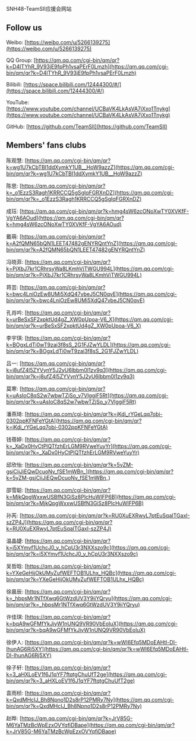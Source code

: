 SNH48-TeamSII应援会网站

## Follow us
Weibo: [https://weibo.com/u/5266139275](https://weibo.com/u/5266139275)

QQ Group: [https://qm.qq.com/cgi-bin/qm/qr?k=D4ITYhR_9V93jE9fpPh1vsaPErF0Lmzh](https://qm.qq.com/cgi-bin/qm/qr?k=D4ITYhR_9V93jE9fpPh1vsaPErF0Lmzh)

Bilibili: [https://space.bilibili.com/12444300/#/](https://space.bilibili.com/12444300/#/)

YouTube: [https://www.youtube.com/channel/UCBaVK4LkAsVA7jXxo1Tnykg](https://www.youtube.com/channel/UCBaVK4LkAsVA7jXxo1Tnykg)

GitHub: [https://github.com/TeamSII](https://github.com/TeamSII)

## Members' fans clubs
陈观慧: [https://qm.qq.com/cgi-bin/qm/qr?k=wg1U7kCbTBI1ddXymkY1UB__HoW9azzZ](https://qm.qq.com/cgi-bin/qm/qr?k=wg1U7kCbTBI1ddXymkY1UB__HoW9azzZ)

陈思: [https://qm.qq.com/cgi-bin/qm/qr?k=_o1EzzS3Ragh1KRRCCQ5gSgIqFGRXnDZ](https://qm.qq.com/cgi-bin/qm/qr?k=_o1EzzS3Ragh1KRRCCQ5gSgIqFGRXnDZ)

成珏: [https://qm.qq.com/cgi-bin/qm/qr?k=hmg4sW6zcONoXwTY0XVKfF-VgYA6AOud](https://qm.qq.com/cgi-bin/qm/qr?k=hmg4sW6zcONoXwTY0XVKfF-VgYA6AOud)

戴萌: [https://qm.qq.com/cgi-bin/qm/qr?k=A2fQMN65bQN1LEET47482gENYRQntYnZ](https://qm.qq.com/cgi-bin/qm/qr?k=A2fQMN65bQN1LEET47482gENYRQntYnZ)

冯晓菲: [https://qm.qq.com/cgi-bin/qm/qr?k=PjXbJ7kr1CRhrsyWa8LKmhVjTWGU994L](https://qm.qq.com/cgi-bin/qm/qr?k=PjXbJ7kr1CRhrsyWa8LKmhVjTWGU994L)

蒋芸: [https://qm.qq.com/cgi-bin/qm/qr?k=bwc4LniOzEw8UMi5XdQ47vbeJ5CN0qvE](https://qm.qq.com/cgi-bin/qm/qr?k=bwc4LniOzEw8UMi5XdQ47vbeJ5CN0qvE)

孔肖吟: [https://qm.qq.com/cgi-bin/qm/qr?k=urBeSxSF2xpktUd4gZ_XW0pUpoa-V6_X](https://qm.qq.com/cgi-bin/qm/qr?k=urBeSxSF2xpktUd4gZ_XW0pUpoa-V6_X)

李宇琪: [https://qm.qq.com/cgi-bin/qm/qr?k=BOgxLdTi0wT9zai3f8sS_2G1FJZwYLDL](https://qm.qq.com/cgi-bin/qm/qr?k=BOgxLdTi0wT9zai3f8sS_2G1FJZwYLDL)

吕一: [https://qm.qq.com/cgi-bin/qm/qr?k=j8ufZ4l5ZYVynY5J2yU6lbbm0l1zv9q3](https://qm.qq.com/cgi-bin/qm/qr?k=j8ufZ4l5ZYVynY5J2yU6lbbm0l1zv9q3)

莫寒: [https://qm.qq.com/cgi-bin/qm/qr?k=uAsIoC8qS2w7wbwTZjSo_y7VlggiF5Rt](https://qm.qq.com/cgi-bin/qm/qr?k=uAsIoC8qS2w7wbwTZjSo_y7VlggiF5Rt)

潘燕琦: [https://qm.qq.com/cgi-bin/qm/qr?k=jKdi_rYGeLqq7obi-0302ppKFNFeYGtA](https://qm.qq.com/cgi-bin/qm/qr?k=jKdi_rYGeLqq7obi-0302ppKFNFeYGtA)

钱蓓婷: [https://qm.qq.com/cgi-bin/qm/qr?k=_XaDx0HyCtPlQTfzhErLGM9RVweYuyYr](https://qm.qq.com/cgi-bin/qm/qr?k=_XaDx0HyCtPlQTfzhErLGM9RVweYuyYr)

邱欣怡: [https://qm.qq.com/cgi-bin/qm/qr?k=5yZM-gsiCiiJiEQwDcuoNv_fSE1mWBn_](https://qm.qq.com/cgi-bin/qm/qr?k=5yZM-gsiCiiJiEQwDcuoNv_fSE1mWBn_)

邵雪聪: [https://qm.qq.com/cgi-bin/qm/qr?k=MjkQpgWxxwUSBfN3GiSz8PlcHuWIFP6B](https://qm.qq.com/cgi-bin/qm/qr?k=MjkQpgWxxwUSBfN3GiSz8PlcHuWIFP6B)

孙芮: [https://qm.qq.com/cgi-bin/qm/qr?k=RU0XuEXRwyL7ptEuSqaITGaxI-szZP4J](https://qm.qq.com/cgi-bin/qm/qr?k=RU0XuEXRwyL7ptEuSqaITGaxI-szZP4J)

温晶婕: [https://qm.qq.com/cgi-bin/qm/qr?k=i5XYmvf1UchcJ0_y_hCpU3r3NXXszo9c](https://qm.qq.com/cgi-bin/qm/qr?k=i5XYmvf1UchcJ0_y_hCpU3r3NXXszo9c)

吴哲晗: [https://qm.qq.com/cgi-bin/qm/qr?k=YXeGeHijOkUMyZufWEFTOB1ULhx_HQBc](https://qm.qq.com/cgi-bin/qm/qr?k=YXeGeHijOkUMyZufWEFTOB1ULhx_HQBc)

徐晨辰: [https://qm.qq.com/cgi-bin/qm/qr?k=_hbpsMr1NTfXwq6GtWzdUV3Y9iiYQryu](https://qm.qq.com/cgi-bin/qm/qr?k=_hbpsMr1NTfXwq6GtWzdUV3Y9iiYQryu)

许佳琪: [https://qm.qq.com/cgi-bin/qm/qr?k=bqA9wGFMfYkJiyW1nUNQ9VR90VbEoIuX](https://qm.qq.com/cgi-bin/qm/qr?k=bqA9wGFMfYkJiyW1nUNQ9VR90VbEoIuX)

徐伊人: [https://qm.qq.com/cgi-bin/qm/qr?k=wWI6Efq5MDoEAHtl-DI-lhunAG6Rj5XY](https://qm.qq.com/cgi-bin/qm/qr?k=wWI6Efq5MDoEAHtl-DI-lhunAG6Rj5XY)

徐子轩: [https://qm.qq.com/cgi-bin/qm/qr?k=3_aHXLoEV1f6J1qYF7ftqtgChuUfT2ge](https://qm.qq.com/cgi-bin/qm/qr?k=3_aHXLoEV1f6J1qYF7ftqtgChuUfT2ge)

袁雨桢: [https://qm.qq.com/cgi-bin/qm/qr?k=QxdMHcIJ_Bh8Npno1D2s8rP12PMRy7Ny](https://qm.qq.com/cgi-bin/qm/qr?k=QxdMHcIJ_Bh8Npno1D2s8rP12PMRy7Ny)

赵晔: [https://qm.qq.com/cgi-bin/qm/qr?k=JrV85G-M6YaTMzBcWpEzxOVYqfiDBape](https://qm.qq.com/cgi-bin/qm/qr?k=JrV85G-M6YaTMzBcWpEzxOVYqfiDBape)
